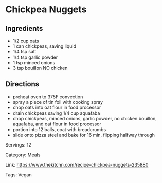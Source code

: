 # Chickpea Nuggets

## Ingredients
- 1/2 cup oats
- 1 can chickpeas, saving liquid
- 1/4 tsp salt
- 1/4 tsp garlic powder
- 1 tsp minced onions
- 3 tsp bouillon NO chicken

## Directions
- preheat oven to 375F convection
- spray a piece of tin foil with cooking spray
- chop oats into oat flour in food processor
- drain chickpeas saving 1/4 cup aquafaba
- chop chickpeas, minced onions, garlic powder, no chicken bouillon, aquafaba, and oat flour in food processor
- portion into 12 balls, coat with breadcrumbs
- slide onto pizza steel and bake for 16 min, flipping halfway through

Servings: 12

Category: Meals

Link: https://www.thekitchn.com/recipe-chickpea-nuggets-235880

Tags: Vegan
